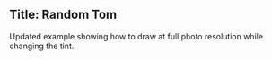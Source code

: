 ## Title: Random Tom

Updated example showing how to draw at full photo resolution while changing the tint.
